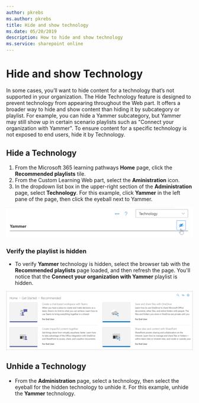 ```yaml
---
author: pkrebs
ms.author: pkrebs
title: Hide and show technology
ms.date: 05/20/2019
description: How to hide and show technology
ms.service: sharepoint online
---
```


# Hide and show Technology

In some cases, you’ll want to hide content for a technology that’s not supported in your organization. The Hide Technology feature is designed to prevent technology from appearing throughout the Web part. It offers a broader way to hide and show content than hiding it by subcategory or playlist. For example, you can hide a Yammer subcategory, but Yammer may still show up in certain scenario playlists such as "Connect your organization with Yammer". To ensure content for a specific technology is not exposed to end users, hide it by Technology. 

## Hide a Technology

1. From the Microsoft 365 learning pathways **Home** page, click the **Recommended playlists** tile.
2. From the Custom Learning Web part, select the **Aministration** icon.
3. In the dropdown list box in the upper-right section of the **Administration** page, select **Technology**.
For this example, click **Yammer** in the left pane of the page, then click the eyeball next to Yammer.  

![cg-hidetech.png](media/cg-hidetech.png)

### Verify the playlist is hidden
- To verify **Yammer** technology is hidden, select the browser tab with the **Recommended playlists** page loaded, and then refresh the page. You'll notice that the **Connect your organization with Yammer** playlist is hidden. 

![cg-hidetechrefresh.png](media/cg-hidetechrefresh.png)

## Unhide a Technology

- From the **Administration** page, select a technology, then select the eyeball for the hidden technology to unhide it. For this example, unhide the **Yammer** technology. 